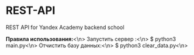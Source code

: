 # REST-API
REST API for Yandex Academy backend school

<B>Правила использования:</B><\n>
Запустить сервер :<\n>
$ python3 main.py<\n>
Отчистить базу данных:<\n>
$ python3 clear_data.py<\n>
